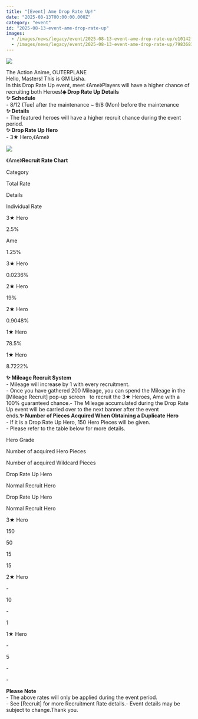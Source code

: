 ```yaml
---
title: "[Event] Ame Drop Rate Up!"
date: "2025-08-13T00:00:00.000Z"
category: "event"
id: "2025-08-13-event-ame-drop-rate-up"
images:
  - /images/news/legacy/event/2025-08-13-event-ame-drop-rate-up/e10142f4a3ed4affb904a1f11272d114.webp
  - /images/news/legacy/event/2025-08-13-event-ame-drop-rate-up/798368191b1e4408b02e147211ae5d21.webp
---
```


![](/images/news/legacy/event/2025-08-13-event-ame-drop-rate-up/e10142f4a3ed4affb904a1f11272d114.webp)  
  

The Action Anime, OUTERPLANE  
Hello, Masters! This is GM Lisha.  
In this Drop Rate Up event, meet 《Ame》Players will have a higher chance of recruiting both Heroes!**◈ Drop Rate Up Details**  
**✨ Schedule**  
\- 8/12 (Tue) after the maintenance ~ 9/8 (Mon) before the maintenance  
**✨ Details**  
\- The featured heroes will have a higher recruit chance during the event period.  
**✨ Drop Rate Up Hero**  
\- 3★ Hero,《Ame》

![](/images/news/legacy/event/2025-08-13-event-ame-drop-rate-up/798368191b1e4408b02e147211ae5d21.webp)  
  

《Ame》**Recruit Rate Chart**

Category

Total Rate

Details

Individual Rate

3★ Hero

2.5%

Ame  

1.25%

3★ Hero

0.0236%  

2★ Hero

19%

2★ Hero

0.9048%  

1★ Hero

78.5%

1★ Hero

8.7222%  

**✨ Mileage Recruit System**  
\- Mileage will increase by 1 with every recruitment.  
\- Once you have gathered 200 Mileage, you can spend the Mileage in the \[Mileage Recruit\] pop-up screen   to recruit the 3★ Heroes, Ame with a 100% guaranteed chance.- The Mileage accumulated during the Drop Rate Up event will be carried over to the next banner after the event ends.**✨ Number of Pieces Acquired When Obtaining a Duplicate Hero**  
\- If it is a Drop Rate Up Hero, 150 Hero Pieces will be given.  
\- Please refer to the table below for more details. 

Hero Grade

Number of acquired Hero Pieces

Number of acquired Wildcard Pieces

Drop Rate Up Hero

Normal Recruit Hero

Drop Rate Up Hero

Normal Recruit Hero

3★ Hero

150

50

15

15

2★ Hero

\-

10

\-

1

1★ Hero

\-

5

\-

\-

**Please Note**  
\- The above rates will only be applied during the event period.  
\- See \[Recruit\] for more Recruitment Rate details.- Event details may be subject to change.Thank you.
